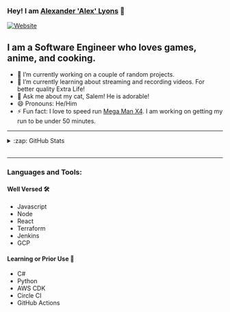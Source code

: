 ### Hey! I am [Alexander 'Alex' Lyons][website]  👋

[![Website](https://img.shields.io/website?label=alexanderlyons.net&style=for-the-badge&url=https%3A%2F%2Fwww.alexanderlyons.net%2F)][website]

## I am a Software Engineer who loves games, anime, and cooking.

- 🔭 I’m currently working on a couple of random projects.
- 🌱 I’m currently learning about streaming and recording videos. For better quality Extra Life!
- 💬 Ask me about my cat, Salem! He is adorable!
- 😄 Pronouns: He/Him
- ⚡ Fun fact: I love to speed run [Mega Man X4][speedrun]. I am working on getting my run to be under 50 minutes. 

---

<details>
  <summary>:zap: GitHub Stats</summary>

  <img alt="alyons's GitHub Stats" src="https://github-readme-stats.vercel.app/api?username=alyons&show_icons=true&hide_border=true" />

</details>

<br />

---

### Languages and Tools:

#### Well Versed :hammer_and_wrench:

- Javascript
- Node
- React
- Terraform
- Jenkins
- GCP

#### Learning or Prior Use :hammer:

- C#
- Python
- AWS CDK
- Circle CI
- GitHub Actions


[website]: https://www.alexanderlyons.net/
[speedrun]: https://www.speedrun.com/mmxlc/run/z1j8epjz
